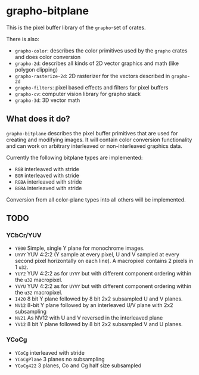 # grapho-bitplane

This is the pixel buffer library of the `grapho`-set of crates.

There is also:

- `grapho-color`: describes the color primitives used by the `grapho` crates and does color conversion
- `grapho-2d`: describes all kinds of 2D vector graphics and math (like polygon clipping)
- `grapho-rasterize-2d`: 2D rasterizer for the vectors described in `grapho-2d`
- `grapho-filters`: pixel based effects and filters for pixel buffers
- `grapho-cv`: computer vision library for grapho stack
- `grapho-3d`: 3D vector math

## What does it do?

`grapho-bitplane` describes the pixel buffer primitives that are used for creating and modifying images.
It will contain color conversion functionality and can work on arbitrary interleaved or non-interleaved
graphics data.

Currently the following bitplane types are implemented:

- `RGB` interleaved with stride
- `BGR` interleaved with stride
- `RGBA` interleaved with stride
- `BGRA` interleaved with stride

Conversion from all color-plane types into all others will be implemented.

## TODO

### YCbCr/YUV

- `Y800` Simple, single Y plane for monochrome images.
- `UYVY` YUV 4:2:2 (Y sample at every pixel, U and V sampled at every second pixel horizontally on each line). A macropixel contains 2 pixels in 1 `u32`.
- `YUY2` YUV 4:2:2 as for `UYVY` but with different component ordering within the `u32` macropixel.
- `YVYU` YUV 4:2:2 as for `UYVY` but with different component ordering within the `u32` macropixel.
- `I420` 8 bit Y plane followed by 8 bit 2x2 subsampled U and V planes.
- `NV12` 8-bit Y plane followed by an interleaved U/V plane with 2x2 subsampling
- `NV21` As NV12 with U and V reversed in the interleaved plane
- `YV12` 8 bit Y plane followed by 8 bit 2x2 subsampled V and U planes.

### YCoCg

- `YCoCg` interleaved with stride
- `YCoCgPlane` 3 planes no subsampling
- `YCoCg422` 3 planes, Co and Cg half size subsampled
